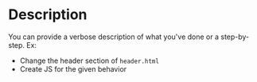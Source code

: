 # Description

You can provide a verbose description of what you've done or a step-by-step. Ex:

- Change the header section of `header.html`
- Create JS for the given behavior
